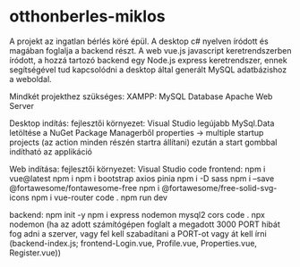 # otthonberles-miklos
A projekt az ingatlan bérlés köré épül. A desktop c# nyelven íródott és magában foglalja a backend részt. A web vue.js javascript keretrendszerben íródott, a hozzá tartozó backend egy Node.js express keretrendszer, ennek segítségével tud kapcsolódni a desktop által generált MySQL adatbázishoz a weboldal.  

Mindkét projekthez szükséges:
XAMPP:
MySQL Database 
Apache Web Server

Desktop indítás:
fejlesztői környezet: Visual Studio
legújabb MySql.Data letöltése a NuGet Package Managerből
properties -> multiple startup projects (az action minden részén startra állítani)
ezután a start gombbal indítható az applikáció

Web indítása: 
fejlesztői környezet: Visual Studio code
frontend:
npm i vue@latest
npm i
npm i bootstrap axios pinia
npm i -D sass
npm i –save @fortawesome/fontawesome-free
npm i @fortawesome/free-solid-svg-icons
npm i vue-router
code .
npm run dev

backend: 
npm init -y
npm i express nodemon mysql2 cors
code .
npx nodemon
(ha az adott számítógépen foglalt a megadott 3000 PORT hibát fog adni a szerver, vagy fel kell szabadítani a PORT-ot vagy át kell írni (backend-index.js; frontend-Login.vue, Profile.vue, Properties.vue, Register.vue))
